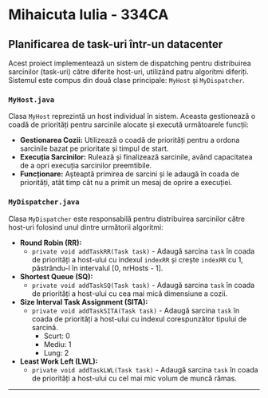 
# Mihaicuta Iulia - 334CA

## Planificarea de task-uri într-un datacenter

Acest proiect implementează un sistem de dispatching pentru distribuirea sarcinilor (task-uri) către diferite host-uri, utilizând patru algoritmi diferiți. Sistemul este compus din două clase principale: `MyHost` și `MyDispatcher`.

### `MyHost.java`
Clasa `MyHost` reprezintă un host individual în sistem. Aceasta gestionează o coadă de priorități pentru sarcinile alocate și execută următoarele funcții:
- **Gestionarea Cozii:** Utilizează o coadă de priorități pentru a ordona sarcinile bazat pe prioritate și timpul de start.
- **Execuția Sarcinilor:** Rulează și finalizează sarcinile, având capacitatea de a opri execuția sarcinilor preemtibile.
- **Funcționare:** Așteaptă primirea de sarcini și le adaugă în coada de priorități, atât timp cât nu a primit un mesaj de oprire a execuției.

### `MyDispatcher.java`
Clasa `MyDispatcher` este responsabilă pentru distribuirea sarcinilor către host-uri folosind unul dintre următorii algoritmi:
- **Round Robin (RR):** 
    - `private void addTaskRR(Task task)` - Adaugă sarcina `task` în coada de priorități a host-ului cu indexul `indexRR` și crește `indexRR` cu 1, păstrându-l în intervalul [0, nrHosts - 1].
- **Shortest Queue (SQ):**
    - `private void addTaskSQ(Task task)` - Adaugă sarcina `task` în coada de priorități a host-ului cu cea mai mică dimensiune a cozii.
- **Size Interval Task Assignment (SITA):**
    - `private void addTaskSITA(Task task)` - Adaugă sarcina `task` în coada de priorități a host-ului cu indexul corespunzător tipului de sarcină.
        - Scurt: 0
        - Mediu: 1
        - Lung: 2
- **Least Work Left (LWL):**
    - `private void addTaskLWL(Task task)` - Adaugă sarcina `task` în coada de priorități a host-ului cu cel mai mic volum de muncă rămas.

---
